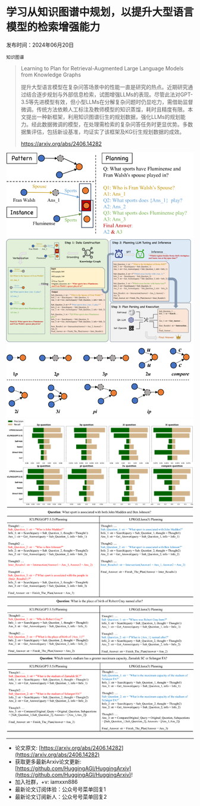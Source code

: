 # 学习从知识图谱中规划，以提升大型语言模型的检索增强能力
发布时间：2024年06月20日

`知识图谱`
> Learning to Plan for Retrieval-Augmented Large Language Models from Knowledge Graphs
>
> 提升大型语言模型在复杂问答场景中的性能一直是研究的热点。近期研究通过结合逐步规划与外部信息检索，试图增强LLMs的表现。尽管此法对GPT-3.5等先进模型有效，但小型LLMs在分解复杂问题时仍显吃力，需借助监督微调。传统方法依赖人工标注及教师模型的知识蒸馏，耗时且精度有限。本文提出一种新框架，利用知识图谱衍生的规划数据，强化LLMs的规划能力。经此数据微调的模型，在处理需检索的复杂问答任务时更显优势。多数据集评估，包括新设基准，均证实了该框架及KG衍生规划数据的成效。
>
> https://arxiv.org/abs/2406.14282

![](https://raw.githubusercontent.com/HuggingAGI/HuggingArxiv/main/paper_images/2406.14282/x1.png)
![](https://raw.githubusercontent.com/HuggingAGI/HuggingArxiv/main/paper_images/2406.14282/x2.png)
![](https://raw.githubusercontent.com/HuggingAGI/HuggingArxiv/main/paper_images/2406.14282/x3.png)
![](https://raw.githubusercontent.com/HuggingAGI/HuggingArxiv/main/paper_images/2406.14282/fine_grained.png)
![](https://raw.githubusercontent.com/HuggingAGI/HuggingArxiv/main/paper_images/2406.14282/x4.png)

<hr />

- 论文原文: [https://arxiv.org/abs/2406.14282](https://arxiv.org/abs/2406.14282)
- 获取更多最新Arxiv论文更新: [https://github.com/HuggingAGI/HuggingArxiv](https://github.com/HuggingAGI/HuggingArxiv)!
- 加入社群，+v: iamxxn886
- 最新论文订阅体验：公众号号菜单回复1
- 最新论文订阅新人：公众号号菜单回复2